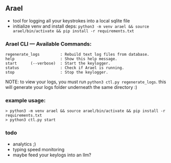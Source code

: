 ## Arael

- tool for logging all your keystrokes into a local sqlite file
- initialize venv and install deps: `python3 -m venv arael && source arael/bin/activate && pip install -r requirements.txt`

### Arael CLI — Available Commands:

    regenerate_logs         : Rebuild text log files from database.
    help                    : Show this help message.
    start      (--verbose)  : Start the keylogger.
    status                  : Check if Arael is running.
    stop                    : Stop the keylogger.

NOTE: to view your logs, you must run `python3 ctl.py regenerate_logs`. this will generate your logs folder underneath the same directory :)



### example usage:
    > python3 -m venv arael && source arael/bin/activate && pip install -r requirements.txt
    > python3 ctl.py start

### todo
- analytics ;) 
- typing speed monitoring
- maybe feed your keylogs into an llm?
